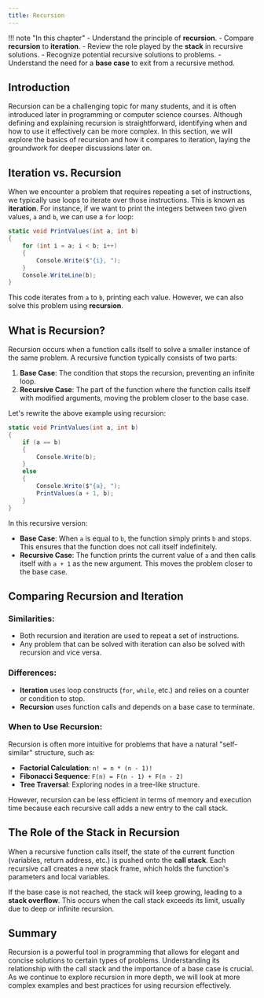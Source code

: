 ```yaml
---
title: Recursion
---
```


!!! note "In this chapter"
    - Understand the principle of __recursion__.
    - Compare __recursion__ to __iteration__.
    - Review the role played by the __stack__ in recursive solutions.
    - Recognize potential recursive solutions to problems.
    - Understand the need for a __base case__ to exit from a recursive method.

## Introduction

Recursion can be a challenging topic for many students, and it is often introduced later in programming or computer science courses. Although defining and explaining recursion is straightforward, identifying when and how to use it effectively can be more complex. In this section, we will explore the basics of recursion and how it compares to iteration, laying the groundwork for deeper discussions later on.

## Iteration vs. Recursion

When we encounter a problem that requires repeating a set of instructions, we typically use loops to iterate over those instructions. This is known as __iteration__. For instance, if we want to print the integers between two given values, `a` and `b`, we can use a `for` loop:

```csharp
static void PrintValues(int a, int b)
{
    for (int i = a; i < b; i++)
    {
        Console.Write($"{i}, ");
    }
    Console.WriteLine(b);
}
```

This code iterates from `a` to `b`, printing each value. However, we can also solve this problem using __recursion__.

## What is Recursion?

Recursion occurs when a function calls itself to solve a smaller instance of the same problem. A recursive function typically consists of two parts:

1. **Base Case**: The condition that stops the recursion, preventing an infinite loop.
2. **Recursive Case**: The part of the function where the function calls itself with modified arguments, moving the problem closer to the base case.

Let's rewrite the above example using recursion:

```csharp
static void PrintValues(int a, int b)
{
    if (a == b)
    {
        Console.Write(b);
    }
    else
    {
        Console.Write($"{a}, ");
        PrintValues(a + 1, b);
    }
}
```

In this recursive version:

- **Base Case**: When `a` is equal to `b`, the function simply prints `b` and stops. This ensures that the function does not call itself indefinitely.
- **Recursive Case**: The function prints the current value of `a` and then calls itself with `a + 1` as the new argument. This moves the problem closer to the base case.

## Comparing Recursion and Iteration

### Similarities:
- Both recursion and iteration are used to repeat a set of instructions.
- Any problem that can be solved with iteration can also be solved with recursion and vice versa.

### Differences:
- **Iteration** uses loop constructs (`for`, `while`, etc.) and relies on a counter or condition to stop.
- **Recursion** uses function calls and depends on a base case to terminate.

### When to Use Recursion:

Recursion is often more intuitive for problems that have a natural "self-similar" structure, such as:

- **Factorial Calculation**: `n! = n * (n - 1)!`
- **Fibonacci Sequence**: `F(n) = F(n - 1) + F(n - 2)`
- **Tree Traversal**: Exploring nodes in a tree-like structure.

However, recursion can be less efficient in terms of memory and execution time because each recursive call adds a new entry to the call stack.

## The Role of the Stack in Recursion

When a recursive function calls itself, the state of the current function (variables, return address, etc.) is pushed onto the __call stack__. Each recursive call creates a new stack frame, which holds the function's parameters and local variables.

If the base case is not reached, the stack will keep growing, leading to a __stack overflow__. This occurs when the call stack exceeds its limit, usually due to deep or infinite recursion.

## Summary

Recursion is a powerful tool in programming that allows for elegant and concise solutions to certain types of problems. Understanding its relationship with the call stack and the importance of a base case is crucial. As we continue to explore recursion in more depth, we will look at more complex examples and best practices for using recursion effectively.